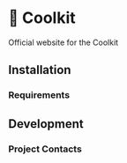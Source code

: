 # :leaves: Coolkit
Official website for the Coolkit

## Installation
### Requirements

## Development
### Project Contacts